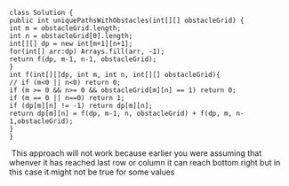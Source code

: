 ```
class Solution {
public int uniquePathsWithObstacles(int[][] obstacleGrid) {
int m = obstacleGrid.length;
int n = obstacleGrid[0].length;
int[][] dp = new int[m+1][n+1];
for(int[] arr:dp) Arrays.fill(arr, -1);
return f(dp, m-1, n-1, obstacleGrid);
}
int f(int[][]dp, int m, int n, int[][] obstacleGrid){
// if (m<0 || n<0) return 0;
if (m >= 0 && n>= 0 && obstacleGrid[m][n] == 1) return 0;
if (m == 0 || n==0) return 1;
if (dp[m][n] != -1) return dp[m][n];
return dp[m][n] = f(dp, m-1, n, obstacleGrid) + f(dp, m, n-1,obstacleGrid);
}
}
```
​
This approach will not work because earlier you were assuming that
whenver it has reached last row or column it can reach bottom right
but in this case it might not be true for some values